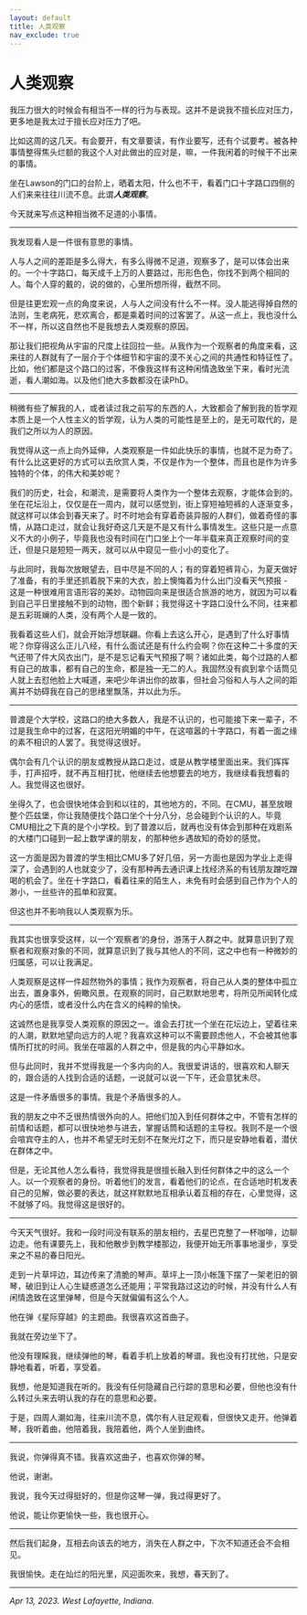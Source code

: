 ```yaml
---
layout: default
title: 人类观察
nav_exclude: true
---
```


# 人类观察

我压力很大的时候会有相当不一样的行为与表现。这并不是说我不擅长应对压力，更多地是我太过于擅长应对压力了吧。

比如这周的这几天。有会要开，有文章要读，有作业要写，还有个试要考。被各种事情整得焦头烂额的我这个人对此做出的应对是，嘛，一件我闲着的时候干不出来的事情。

坐在Lawson的门口的台阶上，晒着太阳，什么也不干，看着门口十字路口四侧的人们来来往往川流不息。此谓***人类观察***。

今天就来写点这种相当微不足道的小事情。

---

我发现看人是一件很有意思的事情。

人与人之间的差距是多么得大，有多么得微不足道，观察多了，是可以体会出来的。一个十字路口，每天成千上万的人要路过，形形色色，你找不到两个相同的人。每个人穿的戴的，说的做的，心里所想所得，截然不同。

但是往更宏观一点的角度来说，人与人之间没有什么不一样。没人能逃得掉自然的法则，生老病死，悲欢离合，都是乘着时间的过客罢了。从这一点上，我也没什么不一样，所以这自然也不是我想去人类观察的原因。

那让我们把视角从宇宙的尺度上往回拉一些。从我作为一个观察者的角度来看，这来往的人群就有了一层介于个体细节和宇宙的漠不关心之间的共通性和特征性了。比如，他们都是这个路口的过客，不像我这样有这种闲情逸致坐下来，看时光流逝，看人潮如海。以及他们绝大多数都没在读PhD。

---

稍微有些了解我的人，或者读过我之前写的东西的人，大致都会了解到我的哲学观本质上是一个人性主义的哲学观，认为人类的可能性是至上的，是无可取代的，是我们之所以为人的原因。

我觉得从这一点上向外延伸，人类观察是一件如此快乐的事情，也就不足为奇了。有什么比这更好的方式可以去欣赏人类，不仅是作为一个整体，而且也是作为许多独特的个体，的伟大和美妙呢？

我们的历史，社会，和潮流，是需要将人类作为一个整体去观察，才能体会到的。坐在花坛沿上，仅仅是在一周内，就可以感觉到，街上穿短袖短裤的人逐渐变多，就这样可以体会到春天来了。时不时地会有穿着奇装异服的人群们，做着奇怪的事情，从路口走过，就会让我好奇这几天是不是又有什么事情发生。这些只是一点意义不大的小例子，毕竟我也没有时间在门口坐上个一年半载来真正观察时间的变迁，但是只是短短一两天，就可以从中窥见一些小小的变化了。

与此同时，我每次放眼望去，目中尽是不同的人；有的穿着短裤背心，为夏天做好了准备，有的手里还抓着脱下来的大衣，脸上懊悔着为什么出门没看天气预报 - 这是一种很难用言语形容的美妙。动物园向来是很适合旅游的地方，就因为可以看到自己平日里接触不到的动物，图个新鲜；我觉得这十字路口没什么不同，往来都是五彩斑斓的人类，没有两个人是一致的。

我看着这些人们，就会开始浮想联翩。你看上去这么开心，是遇到了什么好事情呢？你穿得这么正儿八经，有什么面试还是有什么约会啊？你在这种二十多度的天气还带了件大风衣出门，是不是忘记看天气预报了啊？诸如此类，每个过路的人都有自己的故事，都有自己的生命，都是独一无二的人。我固然没有疯到拿个话筒见人就上去怼他脸上大喊道，来吧少年讲出你的故事，但社会习俗和人与人之间的距离并不妨碍我在自己的思绪里飘荡，并以此为乐。

---

普渡是个大学校，这路口的绝大多数人，我是不认识的，也可能接下来一辈子，不过是我生命中的过客，在这阳光明媚的中午，在这喧嚣的十字路口，有着一面之缘的素不相识的人罢了。我觉得这很好。

偶尔会有几个认识的朋友或教授从路口走过，或是从教学楼里面出来。我们挥挥手，打声招呼，就不再互相打扰，他继续去他想要去的地方，我继续看我想看的人。我觉得这也很好。

坐得久了，也会很快地体会到和以往的，其他地方的，不同。在CMU，甚至放眼整个匹兹堡，你让我随便找个路口坐个十分八分，总会碰到个认识的人。毕竟CMU相比之下真的是个小学校。到了普渡以后，就再也没有体会到那种在戏剧系的大楼门口碰到一起上数学课的朋友，的那种他乡遇故知的奇妙的感觉。

这一方面是因为普渡的学生相比CMU多了好几倍，另一方面也是因为学业上走得深了，会遇到的人也就变少了，没有那种再去通识课上找经济系的有钱朋友蹭吃蹭喝的机会了。坐在十字路口，看着往来的陌生人，未免有时会感到自己作为个人的渺小，一丝些许的孤单和寂寞。

但这也并不影响我以人类观察为乐。

---

我其实也很享受这样，以一个‘观察者’的身份，游荡于人群之中。就算意识到了观察者和观察对象的不同，就算意识到了我与其他人的不同，这之中也有一种微妙的归属感，可以让我满足。

人类观察是这样一件超然物外的事情；我作为观察者，将自己从人类的整体中孤立出去，置身事外，俯瞰风景。在观察的同时，自己默默地思考，将所见所闻转化成内心的感悟，或者没什么内在含义的纯粹的愉快。

这诚然也是我享受人类观察的原因之一。谁会去打扰一个坐在花坛边上，望着往来的人潮，默默地望向远方的人呢？我喜欢这种可以不需要顾虑他人，不会被其他事情所打扰的时间。我坐在喧嚣的人群之中，但是我的内心平静如水。

但与此同时，我并不觉得我是一个多内向的人。我很爱讲话的，很喜欢和人聊天的，跟合适的人找到合适的话题，一说就可以说一下午，还会意犹未尽。

这是一件矛盾很多的事情。我是个矛盾很多的人。

我的朋友之中不乏很热情很外向的人。把他们加入到任何群体之中，不管有怎样的前情和话题，都可以很快地参与进去，掌握话筒和话题的主导权。我则不是一个很会喧宾夺主的人，也并不希望无时无刻不在聚光灯之下，而只是安静地看着，潜伏在群体之中。

但是，无论其他人怎么看待，我觉得我是很擅长融入到任何群体之中的这么一个人。以一个观察者的身份。听着他们的发言，看着他们的论点，在合适地时机发表自己的见解，做必要的表达，就这样默默地互相承认着互相的存在，心里觉得，这不就够了吗。我觉得这是很好的。

---

今天天气很好。我和一段时间没有联系的朋友相约，去星巴克整了一杯咖啡，边聊边走。他有课要先上，我和他散步到教学楼那边，我便开始无所事事地漫步，享受来之不易的春日阳光。

走到一片草坪边，耳边传来了清脆的琴声。草坪上一顶小帐篷下摆了一架老旧的钢琴，破旧到让人心生疑惑道怎么还能用；平常我路过这边的时候，并没有什么人有闲情逸致在这里弹琴，但是今天就偏偏有这么个人。

他在弹《星际穿越》的主题曲。我很喜欢这首曲子。

我就在旁边坐下了。

他没有理睬我，继续弹他的琴，看着手机上放着的琴谱。我也没有打扰他，只是安静地看着，听着，享受着。

我想，他是知道我在听的。我没有任何隐藏自己行踪的意思和必要，但他也没有什么转过头来去明认我的存在的意思和必要。

于是，四周人潮如海，往来川流不息，偶尔有人驻足观看，但很快又走开。他弹着琴，我听着曲，他陪着我，我陪着他，两个人坐到曲终。

---

我说，你弹得真不错。我喜欢这曲子，也喜欢你弹的琴。

他说，谢谢。

我说，我今天过得挺好的，但是你这琴一弹，我过得更好了。

他说，能让你更愉快一些，我也很开心。

---

然后我们起身，互相去向该去的地方，消失在人群之中，下次不知道还会不会相见。

我很愉快。走在灿烂的阳光里，风迎面吹来，我想，春天到了。

---

*Apr 13, 2023. West Lafayette, Indiana.*


